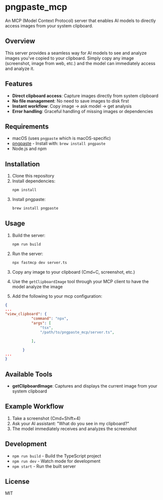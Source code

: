 # pngpaste_mcp

An MCP (Model Context Protocol) server that enables AI models to directly access images from your system clipboard.

## Overview

This server provides a seamless way for AI models to see and analyze images you've copied to your clipboard. Simply copy any image (screenshot, image from web, etc.) and the model can immediately access and analyze it.

## Features

- **Direct clipboard access**: Capture images directly from system clipboard
- **No file management**: No need to save images to disk first
- **Instant workflow**: Copy image → ask model → get analysis
- **Error handling**: Graceful handling of missing images or dependencies

## Requirements

- macOS (uses `pngpaste` which is macOS-specific)
- [pngpaste](https://github.com/jcsalterego/pngpaste) - Install with: `brew install pngpaste`
- Node.js and npm

## Installation

1. Clone this repository
2. Install dependencies:
   ```bash
   npm install
   ```
3. Install pngpaste:
   ```bash
   brew install pngpaste
   ```

## Usage

1. Build the server:
   ```bash
   npm run build
   ```

2. Run the server:
   ```bash
   npx fastmcp dev server.ts
   ```

3. Copy any image to your clipboard (Cmd+C, screenshot, etc.)

4. Use the `getClipboardImage` tool through your MCP client to have the model analyze the image

5. Add the following to your mcp configuration:

```json
{
...   
"view_clipboard": {
            "command": "npx",
            "args": [
                "tsx",
                "/path/to/pngpaste_mcp/server.ts",

            ],

        }
...
}
```


## Available Tools

- **getClipboardImage**: Captures and displays the current image from your system clipboard

## Example Workflow

1. Take a screenshot (Cmd+Shift+4)
2. Ask your AI assistant: "What do you see in my clipboard?"
3. The model immediately receives and analyzes the screenshot

## Development

- `npm run build` - Build the TypeScript project
- `npm run dev` - Watch mode for development
- `npm start` - Run the built server

## License

MIT